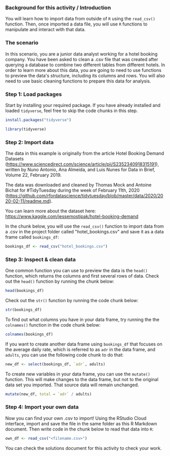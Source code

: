 ### Background for this activity / Introduction

You will learn how to import data from outside of `R` using the `read_csv()` function. Then, once imported a data file, you will use `R` functions to manipulate and interact with that data.

### The scenario

In this scenario, you are a junior data analyst working for a hotel booking company. You have been asked to clean a .csv file that was created after querying a database to combine two different tables from different hotels. In order to learn more about this data, you are going to need to use functions to preview the data's structure, including its columns and rows. You will also need to use basic cleaning functions to prepare this data for analysis.

### Step 1: Load packages

Start by installing your required package. If you have already installed and loaded `tidyverse`, feel free to skip the code chunks in this step.

```r
install.packages("tidyverse")
```
```r
library(tidyverse)
```
### Step 2: Import data

The data in this example is originally from the article Hotel Booking Demand Datasets (https://www.sciencedirect.com/science/article/pii/S2352340918315191), written by Nuno Antonio, Ana Almeida, and Luis Nunes for Data in Brief, Volume 22, February 2019.

The data was downloaded and cleaned by Thomas Mock and Antoine Bichat for #TidyTuesday during the week of February 11th, 2020 (https://github.com/rfordatascience/tidytuesday/blob/master/data/2020/2020-02-11/readme.md).

You can learn more about the dataset here:
https://www.kaggle.com/jessemostipak/hotel-booking-demand

In the chunk below, you will use the `read_csv()` function to import data from a .csv in the project folder called "hotel_bookings.csv" and save it as a data frame called `bookings_df`:

```r
bookings_df <- read_csv("hotel_bookings.csv")
```

### Step 3: Inspect & clean data

One common function you can use to preview the data is the `head()` function, which returns the columns and first several rows of data. Check out the `head()` function by running the chunk below:

```r
head(bookings_df)
```

Check out the `str()` function by running the code chunk below:

```r
str(bookings_df)
```

To find out what columns you have in your data frame, try running the the `colnames()` function in the code chunk below:

```r
colnames(bookings_df)
```

If you want to create another data frame using `bookings_df` that focuses on the average daily rate, which is referred to as `adr` in the data frame, and  `adults`, you can use the following code chunk to do that:

```r
new_df <- select(bookings_df, `adr`, adults)
```

To create new variables in your data frame, you can use the `mutate()` function. This will make changes to the data frame, but not to the original data set you imported. That source data will remain unchanged. 

```r
mutate(new_df, total = `adr` / adults)
```

### Step 4: Import your own data

Now you can find your own .csv to import! Using the RStudio Cloud interface, import and save the file in the same folder as this R Markdown document. Then write code in the chunk below to read that data into `R`:
```r
own_df <- read_csv("<filename.csv>")
```
You can check the solutions document for this activity to check your work.
